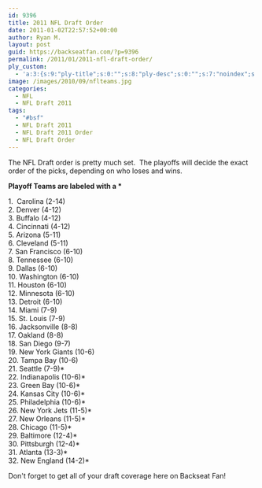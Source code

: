 ```yaml
---
id: 9396
title: 2011 NFL Draft Order
date: 2011-01-02T22:57:52+00:00
author: Ryan M.
layout: post
guid: https://backseatfan.com/?p=9396
permalink: /2011/01/2011-nfl-draft-order/
ply_custom:
  - 'a:3:{s:9:"ply-title";s:0:"";s:8:"ply-desc";s:0:"";s:7:"noindex";s:0:"";}'
image: /images/2010/09/nflteams.jpg
categories:
  - NFL
  - NFL Draft 2011
tags:
  - "#bsf"
  - NFL Draft 2011
  - NFL Draft 2011 Order
  - NFL Draft Order
---
```


<div class="entry">
  <p>
    The NFL Draft order is pretty much set.  The playoffs will decide the exact order of the picks, depending on who loses and wins.
  </p>

  <p>
    <strong>Playoff Teams are labeled with a *</strong>
  </p>

  <p>
    1.  Carolina (2-14)<br /> 2. Denver (4-12)<br /> 3. Buffalo (4-12)<br /> 4. Cincinnati (4-12)<br /> 5. Arizona (5-11)<br /> 6. Cleveland (5-11)<br /> 7. San Francisco (6-10)<br /> 8. Tennessee (6-10)<br /> 9. Dallas (6-10)<br /> 10. Washington (6-10)<br /> 11. Houston (6-10)<br /> 12. Minnesota (6-10)<br /> 13. Detroit (6-10)<br /> 14. Miami (7-9)<br /> 15. St. Louis (7-9)<br /> 16. Jacksonville (8-8)<br /> 17. Oakland (8-8)<br /> 18. San Diego (9-7)<br /> 19. New York Giants (10-6)<br /> 20. Tampa Bay (10-6)<br /> 21. Seattle (7-9)*<br /> 22. Indianapolis (10-6)*<br /> 23. Green Bay (10-6)*<br /> 24. Kansas City (10-6)*<br /> 25. Philadelphia (10-6)*<br /> 26. New York Jets (11-5)*<br /> 27. New Orleans (11-5)*<br /> 28. Chicago (11-5)*<br /> 29. Baltimore (12-4)*<br /> 30. Pittsburgh (12-4)*<br /> 31. Atlanta (13-3)*<br /> 32. New England (14-2)*
  </p>

  <p>
    Don't forget to get all of your draft coverage here on Backseat Fan!
  </p>
</div>
